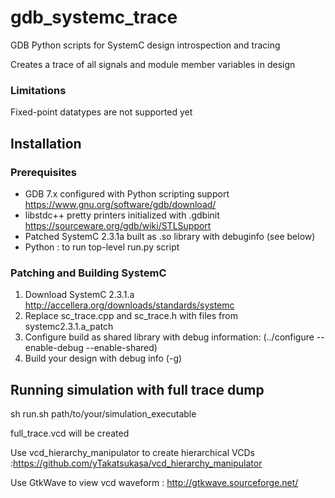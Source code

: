 # gdb_systemc_trace
GDB Python scripts for SystemC design introspection and tracing

Creates a trace of all signals and module member variables in design


### Limitations
Fixed-point datatypes are not supported yet


## Installation

### Prerequisites
* GDB 7.x configured with Python scripting support https://www.gnu.org/software/gdb/download/
* libstdc++ pretty printers initialized with .gdbinit https://sourceware.org/gdb/wiki/STLSupport
* Patched SystemC 2.3.1a built as .so library with debuginfo (see below)
* Python : to run top-level run.py script

### Patching and Building SystemC 
1. Download SystemC 2.3.1.a http://accellera.org/downloads/standards/systemc
2. Replace sc_trace.cpp and sc_trace.h with files from systemc2.3.1.a_patch 
3. Configure build as shared library with debug information:
    (../configure --enable-debug --enable-shared)
4. Build your design with debug info (-g)

## Running simulation with full trace dump

sh run.sh path/to/your/simulation_executable

full_trace.vcd will be created

Use vcd_hierarchy_manipulator to create hierarchical VCDs :https://github.com/yTakatsukasa/vcd_hierarchy_manipulator

Use GtkWave to view vcd waveform : http://gtkwave.sourceforge.net/

